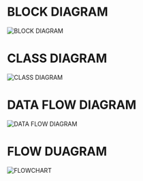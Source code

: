 # BLOCK DIAGRAM

![BLOCK DIAGRAM](https://user-images.githubusercontent.com/101014587/168410059-808a0c0a-9f27-4f55-9c6b-9fb561c6781e.png)

# CLASS DIAGRAM

![CLASS DIAGRAM](https://user-images.githubusercontent.com/101014587/168410062-e1c71885-efe1-4ecc-9ee1-9bdee9123c8e.png)

# DATA FLOW DIAGRAM

![DATA FLOW DIAGRAM](https://user-images.githubusercontent.com/101014587/168410069-ca132692-b1be-487b-b773-ddc54b2a1c52.png)

# FLOW DUAGRAM

![FLOWCHART](https://user-images.githubusercontent.com/101014587/168410074-60440cc1-4253-46ed-926b-7933b0e243c0.png)
